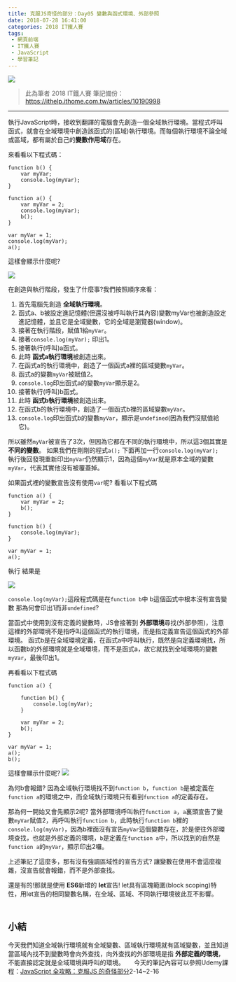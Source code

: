```yaml
---
title: 克服JS奇怪的部分：Day05 變數與函式環境、外部參照
date: 2018-07-28 16:41:00
categories: 2018 IT鐵人賽
tags:
 - 網頁前端
 - IT鐵人賽
 - JavaScript
 - 學習筆記
---
```

![](https://3.bp.blogspot.com/-2i4JtO_DU_Q/W1wapAcFmXI/AAAAAAAAIaw/kaZqut-L1MAiHHQLvZ8zpxAkcFv4L-1XACLcBGAs/s1600/2018ITMANJS05.png)
<!-- more -->
> 此為筆者 2018 IT鐵人賽 筆記備份：https://ithelp.ithome.com.tw/articles/10190998

---

執行JavaScript時，接收到翻譯的電腦會先創造一個全域執行環境。當程式呼叫函式，就會在全域環境中創造該函式的(區域)執行環境。而每個執行環境不論全域或區域，都有屬於自己的**變數作用域**存在。

來看看以下程式碼：

```JS
function b() {
	var myVar;
	console.log(myVar);
}

function a() {
	var myVar = 2;
	console.log(myVar);
	b();
}

var myVar = 1;
console.log(myVar); 
a(); 
```

這樣會顯示什麼呢?

![](https://i.imgur.com/ZfyAKoP.png)

在創造與執行階段，發生了什麼事?我們按照順序來看：

1. 首先電腦先創造 **全域執行環境**。
2. 函式a、b被設定進記憶體(但還沒被呼叫執行其內容)變數myVar也被創造設定進記憶體，並且它是全域變數，它的全域是瀏覽器(window)。
3. 接著在執行階段，賦值1給`myVar`。
4. 接著`console.log(myVar);` 印出1。
5. 接著執行(呼叫)a函式。
6. 此時 **函式a執行環境**被創造出來。
7. 在函式a的執行環境中，創造了一個函式a裡的區域變數`myVar`。
8. 函式a的變數`myVar`被賦值2。
9. `console.log`印出函式a的變數`myVar`顯示是2。
9. 接著執行(呼叫)b函式。
10. 此時 **函式b執行環境**被創造出來。
11. 在函式b的執行環境中，創造了一個函式b裡的區域變數`myVar`。
12. `console.log`印出函式b的變數`myVar`，顯示是`undefined`(因為我們沒賦值給它)。

所以雖然`myVar`被宣告了3次，但因為它都在不同的執行環境中，所以這3個其實是 **不同的變數**。
如果我們在剛剛的程式`a();` 下面再加一行`console.log(myVar); `
執行後回發現重新印出`myVar`仍然顯示1，因為這個`myVar`就是原本全域的變數`myVar`，代表其實他沒有被覆蓋掉。


如果函式裡的變數宣告沒有使用`var`呢?
看看以下程式碼

```JS
function a() {
	var myVar = 2;
	b();
}

function b() {
	console.log(myVar);
}

var myVar = 1;
a(); 
```

執行 結果是

![](https://i.imgur.com/LDvRC7C.png)

`console.log(myVar);`這段程式碼是在`function b`中
b這個函式中根本沒有宣告變數
那為何會印出1而非`undefined`?

當函式中使用到沒有定義的變數時，JS會接著到 **外部環境**尋找(外部參照)，注意這裡的外部環境不是指呼叫這個函式的執行環境，而是指定義宣告這個函式的外部環境。
函式b是在全域環境定義，在函式a中呼叫執行，既然是向定義環境找，所以函數b的外部環境就是全域環境，而不是函式a，故它就找到全域環境的變數`myVar`，最後印出1。

再看看以下程式碼
```JS
function a() {

	function b() {
		console.log(myVar);
	}

	var myVar = 2;
	b();
}

var myVar = 1;
a();
b();
```

這樣會顯示什麼呢?
![](https://i.imgur.com/SwabguR.png)

為何b會報錯?
因為全域執行環境找不到`function b`，`function b`是被定義在`function a`的環境之中，而全域執行環境只有看到`function a`的定義存在。

那為何一開始又會先顯示2呢?
當外部環境呼叫執行`function a`，`a`裏頭宣告了變數`myVar`賦值2，再呼叫執行`function b`，此時執行`function b`裡的`console.log(myVar)`，因為b裡面沒有宣告`myVar`這個變數存在，於是便往外部環境查找，也就是外部定義的環境，`b`是定義在`function a`中，所以找到的自然是`function a`的`myVar`，顯示印出2囉。

上述筆記了這麼多，那有沒有強調區域性的宣告方式?
讓變數在使用不會這麼複雜，沒宣告就會報錯，而不是外部查找。

還是有的!那就是使用 **ES6**新增的 **let**宣告!
let具有區塊範圍(block scoping)特性，用let宣告的相同變數名稱，在全域、區域、不同執行環境彼此互不影響。
　
　
　
## 小結
今天我們知道全域執行環境就有全域變數、區域執行環境就有區域變數，並且知道當區域內找不到變數時會向外查找，向外查找的外部環境是指 **外部定義的環境**，不能直接認定就是全域環境與呼叫的環境。
　
今天的筆記內容可以參照Udemy課程：[JavaScript 全攻略：克服JS 的奇怪部分](https://www.udemy.com/javascriptjs)2-14~2-16

